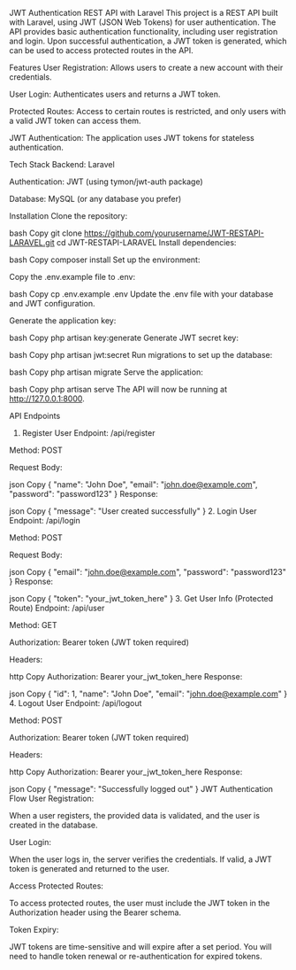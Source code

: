 JWT Authentication REST API with Laravel
This project is a REST API built with Laravel, using JWT (JSON Web Tokens) for user authentication. The API provides basic authentication functionality, including user registration and login. Upon successful authentication, a JWT token is generated, which can be used to access protected routes in the API.

Features
User Registration: Allows users to create a new account with their credentials.

User Login: Authenticates users and returns a JWT token.

Protected Routes: Access to certain routes is restricted, and only users with a valid JWT token can access them.

JWT Authentication: The application uses JWT tokens for stateless authentication.

Tech Stack
Backend: Laravel

Authentication: JWT (using tymon/jwt-auth package)

Database: MySQL (or any database you prefer)

Installation
Clone the repository:

bash
Copy
git clone https://github.com/yourusername/JWT-RESTAPI-LARAVEL.git
cd JWT-RESTAPI-LARAVEL
Install dependencies:

bash
Copy
composer install
Set up the environment:

Copy the .env.example file to .env:

bash
Copy
cp .env.example .env
Update the .env file with your database and JWT configuration.

Generate the application key:

bash
Copy
php artisan key:generate
Generate JWT secret key:

bash
Copy
php artisan jwt:secret
Run migrations to set up the database:

bash
Copy
php artisan migrate
Serve the application:

bash
Copy
php artisan serve
The API will now be running at http://127.0.0.1:8000.

API Endpoints
1. Register User
Endpoint: /api/register

Method: POST

Request Body:

json
Copy
{
    "name": "John Doe",
    "email": "john.doe@example.com",
    "password": "password123"
}
Response:

json
Copy
{
    "message": "User created successfully"
}
2. Login User
Endpoint: /api/login

Method: POST

Request Body:

json
Copy
{
    "email": "john.doe@example.com",
    "password": "password123"
}
Response:

json
Copy
{
    "token": "your_jwt_token_here"
}
3. Get User Info (Protected Route)
Endpoint: /api/user

Method: GET

Authorization: Bearer token (JWT token required)

Headers:

http
Copy
Authorization: Bearer your_jwt_token_here
Response:

json
Copy
{
    "id": 1,
    "name": "John Doe",
    "email": "john.doe@example.com"
}
4. Logout User
Endpoint: /api/logout

Method: POST

Authorization: Bearer token (JWT token required)

Headers:

http
Copy
Authorization: Bearer your_jwt_token_here
Response:

json
Copy
{
    "message": "Successfully logged out"
}
JWT Authentication Flow
User Registration:

When a user registers, the provided data is validated, and the user is created in the database.

User Login:

When the user logs in, the server verifies the credentials. If valid, a JWT token is generated and returned to the user.

Access Protected Routes:

To access protected routes, the user must include the JWT token in the Authorization header using the Bearer schema.

Token Expiry:

JWT tokens are time-sensitive and will expire after a set period. You will need to handle token renewal or re-authentication for expired tokens.
